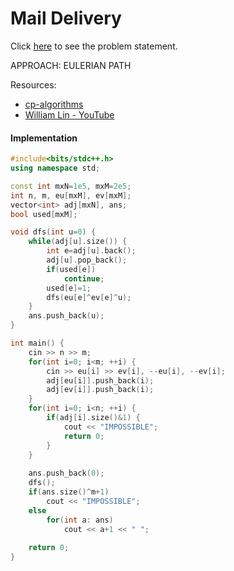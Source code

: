 # Mail Delivery
Click [here](https://cses.fi/problemset/task/1691) to see the problem statement.   

APPROACH: EULERIAN PATH

Resources:
* [cp-algorithms](https://cp-algorithms.com/graph/euler_path.html)
* [William Lin - YouTube](https://www.youtube.com/watch?v=dZ_6MS14Mg4&t=18057s)

#### Implementation
```cpp
#include<bits/stdc++.h>
using namespace std;

const int mxN=1e5, mxM=2e5;
int n, m, eu[mxM], ev[mxM];
vector<int> adj[mxN], ans;
bool used[mxM];

void dfs(int u=0) {
    while(adj[u].size()) {
        int e=adj[u].back();
        adj[u].pop_back();
        if(used[e])
            continue;
        used[e]=1;
        dfs(eu[e]^ev[e]^u);
    }
    ans.push_back(u);
}

int main() {
    cin >> n >> m;
    for(int i=0; i<m; ++i) {
        cin >> eu[i] >> ev[i], --eu[i], --ev[i];
        adj[eu[i]].push_back(i);
        adj[ev[i]].push_back(i);
    }
    for(int i=0; i<n; ++i) {
        if(adj[i].size()&1) {
            cout << "IMPOSSIBLE";
            return 0;
        }
    }
    
    ans.push_back(0);
    dfs();
    if(ans.size()^m+1)
        cout << "IMPOSSIBLE";
    else
        for(int a: ans)
            cout << a+1 << " ";
    
    return 0;
}
```
